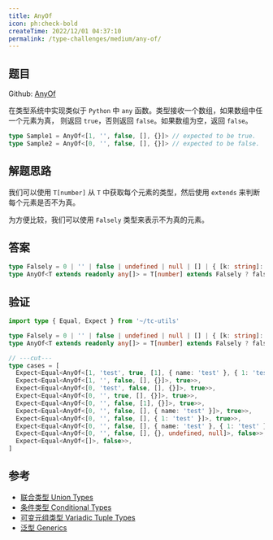 ```yaml
---
title: AnyOf
icon: ph:check-bold
createTime: 2022/12/01 04:37:10
permalink: /type-challenges/medium/any-of/
---
```


## 题目

Github: [AnyOf](https://github.com/type-challenges/type-challenges/blob/main/questions/00949-medium-anyof/)

在类型系统中实现类似于 `Python` 中 `any` 函数。类型接收一个数组，如果数组中任一个元素为真，
则返回 `true`，否则返回 `false`。如果数组为空，返回 `false`。

```ts
type Sample1 = AnyOf<[1, '', false, [], {}]> // expected to be true.
type Sample2 = AnyOf<[0, '', false, [], {}]> // expected to be false.
```

## 解题思路

我们可以使用 `T[number]` 从 `T` 中获取每个元素的类型，然后使用 `extends` 来判断每个元素是否不为真。

为方便比较，我们可以使用 `Falsely` 类型来表示不为真的元素。

## 答案

```ts
type Falsely = 0 | '' | false | undefined | null | [] | { [k: string]: never }
type AnyOf<T extends readonly any[]> = T[number] extends Falsely ? false : true
```

## 验证

```ts twoslash
import type { Equal, Expect } from '~/tc-utils'

type Falsely = 0 | '' | false | undefined | null | [] | { [k: string]: never }
type AnyOf<T extends readonly any[]> = T[number] extends Falsely ? false : true

// ---cut---
type cases = [
  Expect<Equal<AnyOf<[1, 'test', true, [1], { name: 'test' }, { 1: 'test' }]>, true>>,
  Expect<Equal<AnyOf<[1, '', false, [], {}]>, true>>,
  Expect<Equal<AnyOf<[0, 'test', false, [], {}]>, true>>,
  Expect<Equal<AnyOf<[0, '', true, [], {}]>, true>>,
  Expect<Equal<AnyOf<[0, '', false, [1], {}]>, true>>,
  Expect<Equal<AnyOf<[0, '', false, [], { name: 'test' }]>, true>>,
  Expect<Equal<AnyOf<[0, '', false, [], { 1: 'test' }]>, true>>,
  Expect<Equal<AnyOf<[0, '', false, [], { name: 'test' }, { 1: 'test' }]>, true>>,
  Expect<Equal<AnyOf<[0, '', false, [], {}, undefined, null]>, false>>,
  Expect<Equal<AnyOf<[]>, false>>,
]
```

## 参考

- [联合类型 Union Types](https://www.typescriptlang.org/docs/handbook/2/everyday-types.html#union-types)
- [条件类型 Conditional Types](https://www.typescriptlang.org/docs/handbook/2/conditional-types.html)
- [可变元组类型 Variadic Tuple Types](https://www.typescriptlang.org/docs/handbook/release-notes/typescript-4-0.html#variadic-tuple-types)
- [泛型 Generics](https://www.typescriptlang.org/docs/handbook/2/generics.html)
